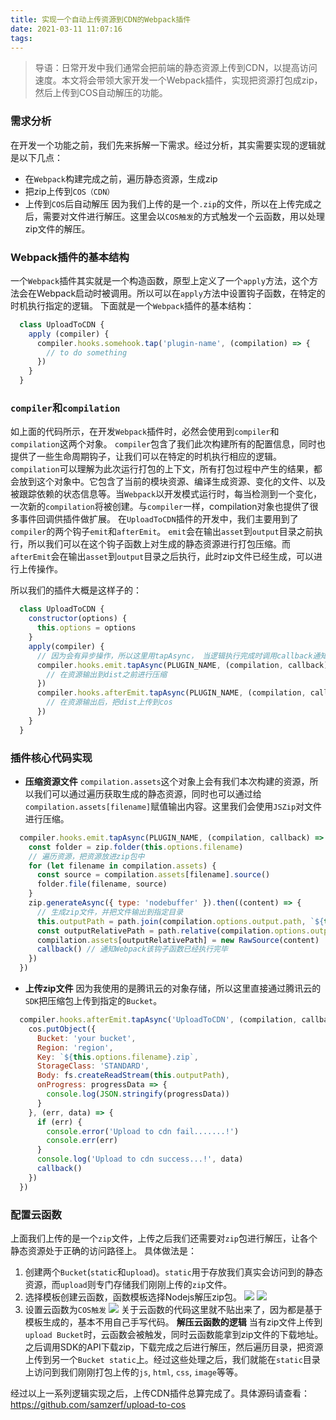 ```yaml
---
title: 实现一个自动上传资源到CDN的Webpack插件
date: 2021-03-11 11:07:16
tags:
---
```


> 导语：日常开发中我们通常会把前端的静态资源上传到CDN，以提高访问速度。本文将会带领大家开发一个Webpack插件，实现把资源打包成zip，然后上传到COS自动解压的功能。
<!-- more -->
### 需求分析
在开发一个功能之前，我们先来拆解一下需求。经过分析，其实需要实现的逻辑就是以下几点：
- 在`Webpack`构建完成之前，遍历静态资源，生成zip
- 把zip上传到`COS（CDN）`
- 上传到`COS`后自动解压
因为我们上传的是一个`.zip`的文件，所以在上传完成之后，需要对文件进行解压。这里会以`COS触发`的方式触发一个云函数，用以处理zip文件的解压。

### Webpack插件的基本结构
一个`Webpack`插件其实就是一个构造函数，原型上定义了一个`apply`方法，这个方法会在Webpack启动时被调用。所以可以在`apply`方法中设置钩子函数，在特定的时机执行指定的逻辑。
下面就是一个`Webpack`插件的基本结构：
```javascript
  class UploadToCDN {
    apply (compiler) {
      compiler.hooks.somehook.tap('plugin-name', (compilation) => {
        // to do something
      })
    }
  }
```

### `compiler`和`compilation`
如上面的代码所示，在开发`Webpack`插件时，必然会使用到`compiler`和`compilation`这两个对象。
`compiler`包含了我们此次构建所有的配置信息，同时也提供了一些生命周期钩子，让我们可以在特定的时机执行相应的逻辑。
`compilation`可以理解为此次运行打包的上下文，所有打包过程中产生的结果，都会放到这个对象中。它包含了当前的模块资源、编译生成资源、变化的文件、以及被跟踪依赖的状态信息等。当`Webpack`以开发模式运行时，每当检测到一个变化，一次新的`compilation`将被创建。与`compiler`一样，compilation对象也提供了很多事件回调供插件做扩展。
在`UploadToCDN`插件的开发中，我们主要用到了`compiler`的两个钩子`emit`和`afterEmit`。
`emit`会在输出`asset`到`output`目录之前执行，所以我们可以在这个钩子函数上对生成的静态资源进行打包压缩。而`afterEmit`会在输出`asset`到`output`目录之后执行，此时zip文件已经生成，可以进行上传操作。

所以我们的插件大概是这样子的：

```javascript
  class UploadToCDN {
    constructor(options) {
      this.options = options
    }
    apply(compiler) {
      // 因为会有异步操作，所以这里用tapAsync， 当逻辑执行完成时调用callback通知Webpack 
      compiler.hooks.emit.tapAsync(PLUGIN_NAME, (compilation, callback) => {
        // 在资源输出到dist之前进行压缩
      })
      compiler.hooks.afterEmit.tapAsync(PLUGIN_NAME, (compilation, callback) => {
        // 在资源输出后，把dist上传到cos
      })
    }
  }
```

### 插件核心代码实现
- **压缩资源文件**
`compilation.assets`这个对象上会有我们本次构建的资源，所以我们可以通过遍历获取生成的静态资源，同时也可以通过给`compilation.assets[filename]`赋值输出内容。这里我们会使用`JSZip`对文件进行压缩。
```javascript
  compiler.hooks.emit.tapAsync(PLUGIN_NAME, (compilation, callback) => {
    const folder = zip.folder(this.options.filename)
    // 遍历资源，把资源放进zip包中
    for (let filename in compilation.assets) {
      const source = compilation.assets[filename].source()
      folder.file(filename, source)
    }
    zip.generateAsync({ type: 'nodebuffer' }).then((content) => {
      // 生成zip文件，并把文件输出到指定目录
      this.outputPath = path.join(compilation.options.output.path, `${this.options.filename}.zip`)
      const outputRelativePath = path.relative(compilation.options.output.path, this.outputPath)
      compilation.assets[outputRelativePath] = new RawSource(content)
      callback() // 通知Webpack该钩子函数已经执行完毕
    })
  })
```

- **上传zip文件**
因为我使用的是腾讯云的对象存储，所以这里直接通过腾讯云的`SDK`把压缩包上传到指定的`Bucket`。
```javascript
  compiler.hooks.afterEmit.tapAsync('UploadToCDN', (compilation, callback) => {
    cos.putObject({
      Bucket: 'your bucket', 
      Region: 'region', 
      Key: `${this.options.filename}.zip`,
      StorageClass: 'STANDARD',
      Body: fs.createReadStream(this.outputPath),
      onProgress: progressData => {
        console.log(JSON.stringify(progressData))
      }
    }, (err, data) => {
      if (err) {
        console.error('Upload to cdn fail.......!')
        console.err(err)
      }
      console.log('Upload to cdn success...!', data)
      callback()
    })
  })
```

### 配置云函数
上面我们上传的是一个`zip`文件，上传之后我们还需要对`zip`包进行解压，让各个静态资源处于正确的访问路径上。
具体做法是：
1. 创建两个`Bucket`(`static`和`upload`)。`static`用于存放我们真实会访问到的静态资源，而`upload`则专门存储我们刚刚上传的`zip`文件。
2. 选择模板创建云函数，函数模板选择Nodejs解压zip包。
![](https://samzherf-1256415834.file.myqcloud.com/picbed/cf.png)
![](https://samzherf-1256415834.file.myqcloud.com/picbed/cf_tpl.png)
3. 设置云函数为`COS触发`
![](https://samzherf-1256415834.file.myqcloud.com/picbed/cos_emitter.png)
关于云函数的代码这里就不贴出来了，因为都是基于模板生成的，基本不用自己手写代码。
**解压云函数的逻辑**
当有zip文件上传到`upload Bucket`时，云函数会被触发，同时云函数能拿到zip文件的下载地址。之后调用SDK的API下载zip，下载完成之后进行解压，然后遍历目录，把资源上传到另一个`Bucket static`上。经过这些处理之后，我们就能在`static`目录上访问到我们刚刚打包上传的`js`, `html`, `css`, `image`等等。

经过以上一系列逻辑实现之后，上传CDN插件总算完成了。具体源码请查看：https://github.com/samzerf/upload-to-cos